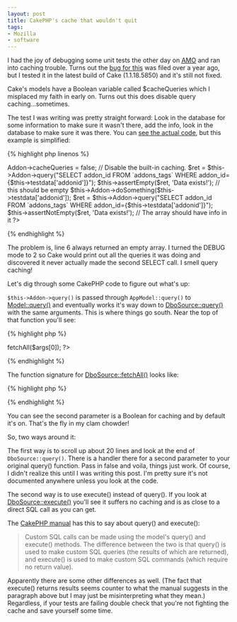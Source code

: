 ```yaml
---
layout: post
title: CakePHP's cache that wouldn't quit
tags:
- Mozilla
- software
---
```

I had the joy of debugging some unit tests the other day on [<abbr
title="addons.mozilla.org">AMO</abbr>][1] and ran into caching trouble.  Turns
out the [bug for this][2] was filed over a year ago, but I tested it in the
latest build of Cake (1.1.18.5850) and it's still not fixed.

Cake's models have a Boolean variable called $cacheQueries which I misplaced my
faith in early on.  Turns out this does disable query caching...sometimes.

The test I was writing was pretty straight forward: Look in the database for
some information to make sure it wasn't there, add the info, look in the
database to make sure it was there.  You can [see the actual code][3], but this
example is simplified:

{% highlight php linenos %}
<?
   $this->Addon->cacheQueries = false; // Disable the built-in caching.
   $ret = $this->Addon->query("SELECT addon_id FROM `addons_tags` WHERE addon_id={$this->testdata['addonid']}");
   $this->assertEmpty($ret, 'Data exists!'); // this should be empty
   $this->Addon->doSomething($this->testdata['addonid']);
   $ret = $this->Addon->query("SELECT addon_id FROM `addons_tags` WHERE addon_id={$this->testdata['addonid']}");
   $this->assertNotEmpty($ret, 'Data exists!'); // The array should have info in it
?>
{% endhighlight %}

The problem is, line 6 always returned an empty array.  I turned the DEBUG
mode to 2 so Cake would print out all the queries it was doing and discovered it
never actually made the second SELECT call.  I smell query caching!

Let's dig through some CakePHP code to figure out what's up:

`$this->Addon->query()` is passed through `AppModel::query()` to
[Model::query()][4]</a> and eventually works it's way down to
[DboSource::query()][5] with the same arguments.  This is where things go south.
Near the top of that function you'll see:

{% highlight php %}
<?
    if (count($args) == 1) {
        return $this->fetchAll($args[0]);
?>
{% endhighlight %}

The function signature for [DboSource::fetchAll()][6] looks like:

{% highlight php %}
<?
    function fetchAll($sql, $cache = true, $modelName = null)
?>
{% endhighlight %}

You can see the second parameter is a Boolean for caching and by default it's
on.  That's the fly in my clam chowder!

So, two ways around it:

The first way is to scroll up about 20 lines and look at the end of
`DboSource::query()`.  There is a handler there for a second parameter to your
original query() function.  Pass in false and voila, things just work.  Of
course, I didn't realize this until I was writing this post. I'm pretty sure
it's not documented anywhere unless you look at the code.

The second way is to use execute() instead of query().  If you look at
[DboSource::execute()][7] you'll see it suffers no caching and is as close to a
direct SQL call as you can get.

The [CakePHP manual][8] has this to say about query() and execute():

> Custom SQL calls can be made using the model's query() and execute() methods.
> The difference between the two is that query() is used to make custom SQL
> queries (the results of which are returned), and execute() is used to make
> custom SQL commands (which require no return value).

Apparently there are some other differences as well.  (The fact that execute()
returns results seems counter to what the manual suggests in the paragraph above
but I may just be misinterpreting what they mean.)  Regardless, if your tests
are failing double check that you're not fighting the cache and save yourself
some time.

[1]: http://addons.mozilla.org
[2]: https://trac.cakephp.org/ticket/1915
[3]: http://svn.mozilla.org/addons/trunk/site/app/tests/controllers/editors_controller.test.php
[4]: http://api.cakephp.org/model__php4_8php-source.html#l01334
[5]: http://api.cakephp.org/dbo__source_8php-source.html#l00177
[6]: http://api.cakephp.org/dbo__source_8php-source.html#l00290
[7]: http://api.cakephp.org/dbo__source_8php-source.html#l00153
[8]: http://manual.cakephp.org/chapter/models
